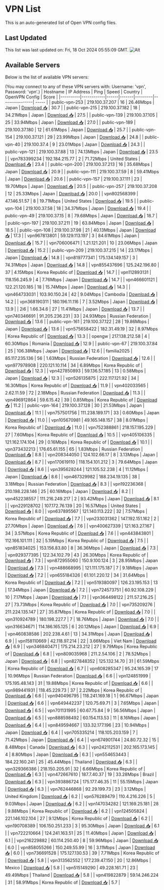 # VPN List

This is an auto-generated list of Open VPN config files.

## Last Updated

This list was last updated on: Fri, 18 Oct 2024 05:55:09 GMT.
![Alt](https://repobeats.axiom.co/api/embed/186b98318ef1479477931607c1ad7d823f12451f.svg "Repobeats analytics image")

## Available Servers

Below is the list of available VPN servers:

(You may connect to any of these VPN servers with: Username: 'vpn', Password: 'vpn'.)
| Hostname | IP Address | Ping | Speed | Country | OpenVPN Config | Score |
|----------|------------|------|-------|---------|----------------| ----- |
| public-vpn-253 | 219.100.37.207 | 16 | 26.46Mbps | Japan | [Download 📥](./configs/server_0_JP.ovpn) | 30.7 |
| public-vpn-215 | 219.100.37.182 | 18 | 34.21Mbps | Japan | [Download 📥](./configs/server_1_JP.ovpn) | 27.5 |
| public-vpn-139 | 219.100.37.105 | 25 | 33.94Mbps | Japan | [Download 📥](./configs/server_2_JP.ovpn) | 27.0 |
| public-vpn-189 | 219.100.37.180 | 12 | 61.61Mbps | Japan | [Download 📥](./configs/server_3_JP.ovpn) | 25.7 |
| public-vpn-154 | 219.100.37.121 | 29 | 23.99Mbps | Japan | [Download 📥](./configs/server_4_JP.ovpn) | 24.8 |
| public-vpn-40 | 219.100.37.4 | 9 | 23.01Mbps | Japan | [Download 📥](./configs/server_5_JP.ovpn) | 24.3 |
| public-vpn-121 | 219.100.37.88 | 13 | 74.13Mbps | Japan | [Download 📥](./configs/server_6_JP.ovpn) | 23.5 |
| vpn783399234 | 192.184.215.77 | 2 | 71.72Mbps | United States | [Download 📥](./configs/server_7_US.ovpn) | 23.4 |
| public-vpn-200 | 219.100.37.213 | 16 | 35.68Mbps | Japan | [Download 📥](./configs/server_8_JP.ovpn) | 20.9 |
| public-vpn-111 | 219.100.37.59 | 8 | 59.41Mbps | Japan | [Download 📥](./configs/server_9_JP.ovpn) | 20.6 |
| public-vpn-157 | 219.100.37.111 | 23 | 19.70Mbps | Japan | [Download 📥](./configs/server_10_JP.ovpn) | 20.5 |
| public-vpn-257 | 219.100.37.208 | 12 | 25.33Mbps | Japan | [Download 📥](./configs/server_11_JP.ovpn) | 20.0 |
| vpn802568399 | 47.146.51.57 | 8 | 19.71Mbps | United States | [Download 📥](./configs/server_12_US.ovpn) | 19.5 |
| public-vpn-104 | 219.100.37.58 | 18 | 34.37Mbps | Japan | [Download 📥](./configs/server_13_JP.ovpn) | 19.4 |
| public-vpn-49 | 219.100.37.15 | 8 | 79.68Mbps | Japan | [Download 📥](./configs/server_14_JP.ovpn) | 18.7 |
| public-vpn-197 | 219.100.37.211 | 19 | 63.84Mbps | Japan | [Download 📥](./configs/server_15_JP.ovpn) | 18.5 |
| public-vpn-108 | 219.100.37.98 | 21 | 40.13Mbps | Japan | [Download 📥](./configs/server_16_JP.ovpn) | 17.3 |
| vpn967813801 | 59.129.113.197 | 3 | 84.61Mbps | Japan | [Download 📥](./configs/server_17_JP.ovpn) | 15.7 |
| vpn706006471 | 1.21.121.201 | 10 | 23.06Mbps | Japan | [Download 📥](./configs/server_18_JP.ovpn) | 15.2 |
| public-vpn-209 | 219.100.37.215 | 14 | 23.17Mbps | Japan | [Download 📥](./configs/server_19_JP.ovpn) | 14.8 |
| vpn819777341 | 175.134.149.157 | 3 | 74.31Mbps | Japan | [Download 📥](./configs/server_20_JP.ovpn) | 14.8 |
| vpn855437696 | 125.242.196.80 | 37 | 4.15Mbps | Korea Republic of | [Download 📥](./configs/server_21_KR.ovpn) | 14.7 |
| vpn112893131 | 118.156.245.9 | 4 | 7.76Mbps | Japan | [Download 📥](./configs/server_22_JP.ovpn) | 14.7 |
| vpn466601121 | 122.21.120.185 | 18 | 15.74Mbps | Japan | [Download 📥](./configs/server_23_JP.ovpn) | 14.3 |
| vpn464733031 | 103.90.150.24 | 42 | 9.04Mbps | Cambodia | [Download 📥](./configs/server_24_KH.ovpn) | 14.2 |
| vpn368190311 | 180.196.11.116 | 7 | 3.52Mbps | Japan | [Download 📥](./configs/server_25_JP.ovpn) | 13.9 |
| 2i6 | 1.66.34.6 | 27 | 11.41Mbps | Japan | [Download 📥](./configs/server_26_JP.ovpn) | 13.7 |
| vpn740346691 | 91.205.236.231 | 33 | 24.93Mbps | Russian Federation | [Download 📥](./configs/server_27_RU.ovpn) | 13.6 |
| public-vpn-161 | 219.100.37.122 | 28 | 19.86Mbps | Japan | [Download 📥](./configs/server_28_JP.ovpn) | 13.6 |
| vpn575658422 | 182.31.49.19 | 32 | 8.97Mbps | Korea Republic of | [Download 📥](./configs/server_29_KR.ovpn) | 13.3 |
| opengw | 217.138.212.58 | 4 | 60.30Mbps | Romania | [Download 📥](./configs/server_30_RO.ovpn) | 12.9 |
| public-vpn-67 | 219.100.37.84 | 25 | 106.38Mbps | Japan | [Download 📥](./configs/server_31_JP.ovpn) | 12.6 |
| familia2025 | 85.117.235.136 | 56 | 1.63Mbps | Russian Federation | [Download 📥](./configs/server_32_RU.ovpn) | 12.6 |
| vpn977978908 | 220.121.10.114 | 34 | 6.89Mbps | Korea Republic of | [Download 📥](./configs/server_33_KR.ovpn) | 12.3 |
| vpn427850893 | 59.136.57.185 | 13 | 0.58Mbps | Japan | [Download 📥](./configs/server_34_JP.ovpn) | 12.3 |
| vpn526135875 | 222.117.121.92 | 34 | 16.30Mbps | Korea Republic of | [Download 📥](./configs/server_35_KR.ovpn) | 11.9 |
| vpn402033565 | 2.62.11.59 | 72 | 2.18Mbps | Russian Federation | [Download 📥](./configs/server_36_RU.ovpn) | 11.3 |
| vpn496912864 | 59.6.15.42 | 39 | 0.85Mbps | Korea Republic of | [Download 📥](./configs/server_37_KR.ovpn) | 11.2 |
| public-vpn-164 | 219.100.37.128 | 30 | 21.53Mbps | Japan | [Download 📥](./configs/server_38_JP.ovpn) | 11.1 |
| vpn757501756 | 111.238.189.171 | 33 | 0.60Mbps | Japan | [Download 📥](./configs/server_39_JP.ovpn) | 11.0 |
| vpn105670981 | 49.165.148.157 | 38 | 8.01Mbps | Korea Republic of | [Download 📥](./configs/server_40_KR.ovpn) | 11.0 |
| vpn752388861 | 218.157.195.229 | 27 | 7.60Mbps | Korea Republic of | [Download 📥](./configs/server_41_KR.ovpn) | 10.5 |
| vpn405106335 | 121.162.174.104 | 29 | 0.16Mbps | Korea Republic of | [Download 📥](./configs/server_42_KR.ovpn) | 10.1 |
| vpn373432213 | 176.65.61.155 | 65 | 1.83Mbps | Russian Federation | [Download 📥](./configs/server_43_RU.ovpn) | 8.8 |
| vpn208344050 | 124.102.66.17 | 8 | 3.13Mbps | Japan | [Download 📥](./configs/server_44_JP.ovpn) | 8.7 |
| vpn170619110 | 118.154.101.212 | 3 | 79.64Mbps | Japan | [Download 📥](./configs/server_45_JP.ovpn) | 8.6 |
| vpn395628244 | 121.105.52.238 | 4 | 11.12Mbps | Japan | [Download 📥](./configs/server_46_JP.ovpn) | 8.6 |
| vpn467329982 | 188.234.19.135 | 38 | 3.18Mbps | Russian Federation | [Download 📥](./configs/server_47_RU.ovpn) | 8.3 |
| vpn192236368 | 210.198.228.146 | 25 | 60.16Mbps | Japan | [Download 📥](./configs/server_48_JP.ovpn) | 8.2 |
| vpn452238557 | 111.216.249.217 | 2 | 93.42Mbps | Japan | [Download 📥](./configs/server_49_JP.ovpn) | 8.1 |
| vpn229128702 | 107.172.76.139 | 20 | 16.57Mbps | United States | [Download 📥](./configs/server_50_US.ovpn) | 8.0 |
| vpn637895567 | 121.140.113.222 | 32 | 7.57Mbps | Korea Republic of | [Download 📥](./configs/server_51_KR.ovpn) | 7.7 |
| vpn233031362 | 147.192.151.162 | 2 | 27.70Mbps | Japan | [Download 📥](./configs/server_52_JP.ovpn) | 7.6 |
| vpn400627339 | 121.163.27.167 | 34 | 3.57Mbps | Korea Republic of | [Download 📥](./configs/server_53_KR.ovpn) | 7.6 |
| vpn443843801 | 112.166.101.111 | 32 | 5.19Mbps | Korea Republic of | [Download 📥](./configs/server_54_KR.ovpn) | 7.5 |
| vpn851834025 | 153.156.83.80 | 8 | 36.36Mbps | Japan | [Download 📥](./configs/server_55_JP.ovpn) | 7.3 |
| vpn929377395 | 122.34.102.79 | 43 | 26.30Mbps | Korea Republic of | [Download 📥](./configs/server_56_KR.ovpn) | 7.3 |
| vpn872955060 | 150.9.100.124 | 3 | 28.95Mbps | Japan | [Download 📥](./configs/server_57_JP.ovpn) | 7.3 |
| vpn488668995 | 121.111.175.187 | 7 | 9.18Mbps | Japan | [Download 📥](./configs/server_58_JP.ovpn) | 7.2 |
| vpn655184326 | 61.101.220.12 | 34 | 31.64Mbps | Korea Republic of | [Download 📥](./configs/server_59_KR.ovpn) | 7.2 |
| vpn519380097 | 126.23.195.153 | 13 | 17.34Mbps | Japan | [Download 📥](./configs/server_60_JP.ovpn) | 7.2 |
| vpn724573751 | 60.92.108.229 | 10 | 7.17Mbps | Japan | [Download 📥](./configs/server_61_JP.ovpn) | 7.1 |
| vpn364498122 | 211.57.216.25 | 27 | 73.73Mbps | Korea Republic of | [Download 📥](./configs/server_62_KR.ovpn) | 7.0 |
| vpn735209276 | 211.224.135.147 | 27 | 35.87Mbps | Korea Republic of | [Download 📥](./configs/server_63_KR.ovpn) | 7.0 |
| vpn310924789 | 180.198.227.7 | 7 | 18.76Mbps | Japan | [Download 📥](./configs/server_64_JP.ovpn) | 7.0 |
| vpn316634671 | 114.186.165.125 | 6 | 20.12Mbps | Japan | [Download 📥](./configs/server_65_JP.ovpn) | 6.9 |
| vpn460838586 | 202.238.4.61 | 13 | 34.31Mbps | Japan | [Download 📥](./configs/server_66_JP.ovpn) | 6.9 |
| vpn158110669 | 42.118.97.214 | 22 | 3.66Mbps | Viet Nam | [Download 📥](./configs/server_67_VN.ovpn) | 6.9 |
| vpn346840471 | 175.214.23.212 | 27 | 9.79Mbps | Korea Republic of | [Download 📥](./configs/server_68_KR.ovpn) | 6.8 |
| vpn809035968 | 211.2.54.106 | 2 | 78.52Mbps | Japan | [Download 📥](./configs/server_69_JP.ovpn) | 6.8 |
| vpn827848352 | 125.132.14.70 | 31 | 61.59Mbps | Korea Republic of | [Download 📥](./configs/server_70_KR.ovpn) | 6.7 |
| vpn608285347 | 95.24.165.39 | 17 | 10.96Mbps | Russian Federation | [Download 📥](./configs/server_71_RU.ovpn) | 6.6 |
| vpn124851999 | 175.195.48.143 | 31 | 19.88Mbps | Korea Republic of | [Download 📥](./configs/server_72_KR.ovpn) | 6.6 |
| vpn989441931 | 118.45.229.73 | 37 | 2.22Mbps | Korea Republic of | [Download 📥](./configs/server_73_KR.ovpn) | 6.6 |
| vpn940496795 | 118.241.169.18 | 1 | 96.67Mbps | Japan | [Download 📥](./configs/server_74_JP.ovpn) | 6.6 |
| vpn649442237 | 120.75.69.71 | 3 | 7.65Mbps | Japan | [Download 📥](./configs/server_75_JP.ovpn) | 6.5 |
| vpn701131995 | 60.67.75.84 | 9 | 56.56Mbps | Japan | [Download 📥](./configs/server_76_JP.ovpn) | 6.5 |
| vpn888598492 | 60.154.113.53 | 11 | 8.16Mbps | Japan | [Download 📥](./configs/server_77_JP.ovpn) | 6.4 |
| vpn849594667 | 133.32.177.196 | 23 | 10.94Mbps | Japan | [Download 📥](./configs/server_78_JP.ovpn) | 6.4 |
| vpn705335214 | 118.105.203.159 | 7 | 71.42Mbps | Japan | [Download 📥](./configs/server_79_JP.ovpn) | 6.4 |
| vpn674901744 | 24.80.72.32 | 15 | 8.48Mbps | Canada | [Download 📥](./configs/server_80_CA.ovpn) | 6.3 |
| vpn242112531 | 202.165.173.145 | 4 | 8.80Mbps | Japan | [Download 📥](./configs/server_81_JP.ovpn) | 6.3 |
| vpn554653443 | 184.22.160.241 | 25 | 45.44Mbps | Thailand | [Download 📥](./configs/server_82_TH.ovpn) | 6.3 |
| vpn329366386 | 218.150.205.91 | 32 | 6.66Mbps | Korea Republic of | [Download 📥](./configs/server_83_KR.ovpn) | 6.3 |
| vpn472667610 | 187.7.40.37 | 19 | 33.28Mbps | Brazil | [Download 📥](./configs/server_84_BR.ovpn) | 6.3 |
| vpn393886724 | 175.177.46.35 | 11 | 55.15Mbps | Japan | [Download 📥](./configs/server_85_JP.ovpn) | 6.3 |
| vpn762446868 | 92.29.199.73 | 23 | 3.12Mbps | United Kingdom | [Download 📥](./configs/server_86_GB.ovpn) | 6.2 |
| vpn576289479 | 110.4.216.226 | 5 | 9.03Mbps | Japan | [Download 📥](./configs/server_87_JP.ovpn) | 6.2 |
| vpn147034282 | 121.169.25.181 | 28 | 9.88Mbps | Korea Republic of | [Download 📥](./configs/server_88_KR.ovpn) | 6.2 |
| vpn124505824 | 221.146.102.104 | 27 | 9.12Mbps | Korea Republic of | [Download 📥](./configs/server_89_KR.ovpn) | 6.2 |
| vpn190708389 | 106.150.251.233 | 3 | 95.30Mbps | Japan | [Download 📥](./configs/server_90_JP.ovpn) | 6.1 |
| vpn722210664 | 124.241.163.51 | 25 | 11.40Mbps | Japan | [Download 📥](./configs/server_91_JP.ovpn) | 6.1 |
| vpn216229882 | 60.114.250.40 | 8 | 59.96Mbps | Japan | [Download 📥](./configs/server_92_JP.ovpn) | 6.0 |
| vpn858055266 | 150.249.55.99 | 16 | 3.11Mbps | Japan | [Download 📥](./configs/server_93_JP.ovpn) | 6.0 |
| vpn736691528 | 175.127.130.53 | 39 | 7.71Mbps | Korea Republic of | [Download 📥](./configs/server_94_KR.ovpn) | 5.8 |
| vpn313562552 | 177.239.47.150 | 20 | 12.86Mbps | Mexico | [Download 📥](./configs/server_95_MX.ovpn) | 5.8 |
| vpn515149290 | 49.228.161.71 | 23 | 49.49Mbps | Thailand | [Download 📥](./configs/server_96_TH.ovpn) | 5.8 |
| vpn419822879 | 59.14.246.224 | 31 | 58.91Mbps | Korea Republic of | [Download 📥](./configs/server_97_KR.ovpn) | 5.7 |
